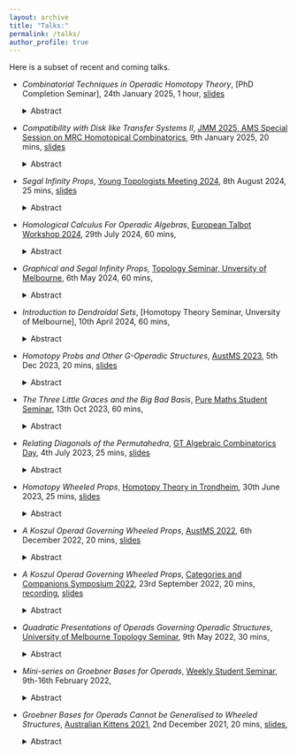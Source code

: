 ```yaml
---
layout: archive
title: "Talks:"
permalink: /talks/
author_profile: true
---
```


Here is a subset of recent and coming talks.

- *Combinatorial Techniques in Operadic Homotopy Theory*, [PhD Completion Seminar], 24th January 2025, 1 hour, [slides](https://kstoeckl.github.io/files/talks/2025/completionseminar.pdf)
    <details><summary>Abstract</summary>If one weakens a relation such as associativity up to homotopy, then two ways to parse the resulting higher structure are given by rewriting methods and polytopes. We shall discuss an extension of rewriting techniques to groupoid coloured operads, and prove the operads whose representations are (wheeled) props are Koszul. This provides a model for the weakly associative composition of functions with many inputs and outputs. Secondly, we shall discuss joint work with Bérénice Delcroix-Oger, Guillaume Laplante-Anfossi and Vincent Pilaud. This work characterises the tensor products of many homotopy operadic structures via studying cellular approximations to the diagonals of permutahedra.</details>

- *Compatibility with Disk like Transfer Systems II*, [JMM 2025, AMS Special Session on MRC Homotopical Combinatorics](https://jointmathematicsmeetings.org/meetings/national/jmm2025/2314_program_ss135.html), 9th January 2025, 20 mins, [slides](https://kstoeckl.github.io/files/talks/2025/JMM2025.pdf)
    <details><summary>Abstract</summary>There are a variety of related additive and multiplicative structures on $G$-spaces and $G$-spectra, all encoded by $N_\infty$ operads. This raises the question, given a fixed additive structure, what is the maximal multiplicative structure compatible with it? Given the work of Rubin, characterising $N_\infty$ operads as posets called $G$-transfer systems, this question can be translated into purely combinatorial terms. Given a fixed disk like (additive) transfer system, can we characterize the maximal compatible transfer system? In this stand alone sequel, we will discuss surprising characterizations of non-self compatible transfer systems. This talk presents joint work with DeMark, Hill, Kamel, Niu, Van Niel and Yan. This material is based upon work supported by the National Science Foundation under Grant Number DMS 1916439.</details>

- *Segal Infinity Props*, [Young Topologists Meeting 2024](https://www.uni-muenster.de/MathematicsMuenster/events/2024/YTM.shtml), 8th August 2024, 25 mins, [slides](https://kstoeckl.github.io/files/talks/2024/YTM2024.pdf)
    <details><summary>Abstract</summary>Props, and their traced variants (wheeled props), are special types of symmetric monoidal categories with two types of strictly associative compositions, the first being categorical, and the second monoidal. They are ubiquitous in mathematics, encoding structures in algebraic topology, deformation theory and knot theory such as Hopf algebras and tangles. However, many interesting mathematical objects, such as Segal’s cobordism categories, don’t admit strictly associative compositions. In this talk, without assuming familiarity with the prior structures, we will introduce a Segal model for homotopy (or infinity) props, which lets us weaken the associativity of the categorical and monoidal compositions up to coherent homotopy. We will then relate this model to other definitions of infinity props, operads, and categories via various nerve theorems. This talk is based on joint work with Philip Hackney and Marcy Robertson.</details>

- *Homological Calculus For Operadic Algebras*, [European Talbot Workshop 2024](https://sites.google.com/view/european-talbot/2024-workshop), 29th July 2024, 60 mins, 
    <details><summary>Abstract</summary>An introduction to the homological calculus of operadic algebras. Covering: twisting morphisms for (co)operadic (co)algebras; their bar constructions; their Koszul resolutions; rectification results; and the benefits of working in the homotopy category of P infinity algebras with infinity morphisms. 
    We shall show that these general constructions applied to the Koszul operads As, Com and Lie, recover the classical constructions for associative, commutative and Lie algebras.</details>

- *Graphical and Segal Infinity Props*, [Topology Seminar, Unversity of Melbourne](https://topology.science.unimelb.edu.au/topsem/), 6th May 2024, 60 mins, 
    <details><summary>Abstract</summary>Simplicial sets are of fundamental importance in homotopy theory, as they provide a means to weaken the associativity of categorical composition. For instance, on the category of simplicial sets, the Joyal model structure provides a model of infinity categories, and the Kan-Quillen model structure provides a model of homotopy spaces. A prop is a type of symmetric monoidal category with two types of composition, a categorical composition, and a monoidal composition. In this talk, we will introduce a graphical set model for props, which allows us to weaken both compositions up to coherent homotopy. We will outline a Quillen equivalence to a new definition of a Segal infinity prop, and time permitting, relate these models to existing structures in literature. This talk is based on joint work with Philip Hackney and Marcy Robertson.</details>

- *Introduction to Dendroidal Sets*, [Homotopy Theory Seminar, Unversity of Melbourne], 10th April 2024, 60 mins, 
    <details><summary>Abstract</summary>Simplicial sets are to categories, as dendroidal sets are to operads. In this talk, we shall recall the first two definitions, unpack the latter two, and formalise this analogy as a commutative square of adjoint pairs.</details>

- *Homotopy Probs and Other G-Operadic Structures*, [AustMS 2023](https://austms2023.smp.uq.edu.au/), 5th Dec 2023, 20 mins, [slides](https://kstoeckl.github.io/files/talks/2023/AUSTMS2023.pdf)
    <details><summary>Abstract</summary>A prop (prob) is a free symmetric (resp. braided) monoidal category generated by a single object. These are useful and ubiquitous structures, for instance encoding bialgebras and having applications in knot theory and topology. Both these classical structures are instances of group-operadic structures, for the symmetric group and braid group respectively. In this talk, we will characterise many G-operadic structures as algebras over quadratic groupoid coloured operads, which admit simple combinatorial descriptions via nestings. We will discuss ongoing work in proving this large family of operads are Koszul, and in using the Koszul machine to form and study homotopy weakened versions of their algebras.</details>

- *The Three Little Graces and the Big Bad Basis*, [Pure Maths Student Seminar](https://sites.google.com/view/dougal-davis/seminars/student-seminar), 13th Oct 2023, 60 mins,
    <details><summary>Abstract</summary>In this talk, we will discuss algebraic operads and a general method for proving they are Koszul. First, we will introduce operads and three key examples, known as the graces. These are the operads whose algebras/representations are associative, commutative, and Lie algebras respectively. After discussing what it means for an operad to be Koszul, we will show that this property is implied by the existence of a conceptually simpler, confluent terminating rewrite system, i.e. a Groebner basis. Finally, we will work through examples showing that the three graces are Koszul, and discuss further applications of this technique to other algebraic structures.</details>

- *Relating Diagonals of the Permutahedra*, [GT Algebraic Combinatorics Day](https://jagtcombalg.sciencesconf.org/), 4th July 2023, 25 mins, [slides](https://kstoeckl.github.io/files/talks/2023/GTAlgebraicCombinatorics.pdf)
    <details><summary>Abstract</summary>The study of cellular approximations to the diagonal of polytopes has a long history, mostly owing to applications in homotopy theory. In this talk, we will focus on a well known polytope, the permutahedra.  We shall briefly review existing theory and some new enumerative results, before seeking to relate two distinct formulae for cellular operadic diagonals of the permutahedra. Through combinatorial means, we will show that the Saneblidze—Umble diagonal (2004), and Laplante-Anfossi diagonal (2022), are the only such diagonals. Furthermore, we shall relate them via a simple isomorphism. This talk is based on ongoing joint work with Berenice Delcroix-Oger, Matthieu Josuat-Verges, Guillaume Laplante-Anfossi and Vincent Pilaud. </details>

- *Homotopy Wheeled Props*, [Homotopy Theory in Trondheim](https://folk.ntnu.no/runegha/htpyintrd.html), 30th June 2023, 25 mins, [slides](https://kstoeckl.github.io/files/talks/2023/HomotopyTheoryInTrondheim.pdf)
    <details><summary>Abstract</summary>A prop is a free symmetric monoidal category generated by a single object, and a wheeled prop is a prop with a trace. They are useful and ubiquitous structures, not only encoding bialgebras (with traces), but also having applications in knot theory and topology. In this talk, without assuming familiarity with these structures, we will present new definitions of (wheeled) props, and characterise them as algebras over Koszul groupoid coloured operads. We will outline how our proof that these operads are Koszul, using an extension of Groebner bases to groupoid coloured operads, circumvents simple obstructions to existing techniques. We will then indicate how the Koszul machine defines a homotopy (wheeled) prop and unpack what exactly this entails. Finally, we will explore homotopy transfer theory applied to these structures, obtaining consequences in formality theory, and re-obtaining a theorem of Mac Lane.</details>

- *A Koszul Operad Governing Wheeled Props*, [AustMS 2022](https://austms.org.au/event/austms-2022/), 6th December 2022, 20 mins, [slides](https://kstoeckl.github.io/files/talks/2022/AustMS2022.pdf)
    <details><summary>Abstract</summary>A prop is a free symmetric monoidal category generated by a single object, meaning that any morphism in a prop is of the form $x^{\otimes m}\to x^{\otimes n}$. A wheeled prop is a prop in which every object has a dual. Props and wheeled props arise naturally in the study of homotopy coherent algebraic structures, deformation theory and knot theory. It is well known that there exist discrete coloured operads (multicategories) which govern props and wheeled props. This arises from the underlying fact that trees can be used to form disconnected graphs possibly with directed cycles. In this talk we'll discuss a groupoid coloured operad governing wheeled props, and prove that this operad is Koszul. One consequence of our construction is that we can give a definition of an infinity wheeled prop, which is to wheeled props as infinity categories are to categories.</details>

- *A Koszul Operad Governing Wheeled Props*, [Categories and Companions Symposium 2022](https://categories-and-companions.github.io/), 23rd September 2022, 20 mins, [recording](https://www.youtube.com/watch?v=iNqg3Wae_QI&ab_channel=CategoriesandCompanionsSymposium-2022), [slides](https://kstoeckl.github.io/files/talks/2022/CaCS2022.pdf)
    <details><summary>Abstract</summary>A prop is a free symmetric monoidal category generated by a single object, meaning that any morphism in a prop is of the form $x^{\otimes m}\to x^{\otimes n}$. A wheeled prop is a prop in which every object has a dual. Props and wheeled props arise naturally in the study of homotopy coherent algebraic structures, deformation theory and knot theory. It is well known that there exist discrete coloured operads (multicategories) which govern props and wheeled props. This arises from the underlying fact that trees can be used to form disconnected graphs possibly with directed cycles. In this talk we'll discuss a groupoid coloured operad governing wheeled props, and prove that this operad is Koszul. One consequence of our construction is that we can give a definition of an infinity wheeled prop, which is to wheeled props as infinity categories are to categories.</details>

- *Quadratic Presentations of Operads Governing Operadic Structures*, [University of Melbourne Topology Seminar](https://topology.science.unimelb.edu.au/topsem/), 9th May 2022, 30 mins, 
    <details><summary>Abstract</summary>There exist coloured operads whose algebras are other operadic structures such as modular operads, wheeled properads and props. In “Massey Products for Graph Homology”, Ben Ward gives a quadratic presentation of a groupoid coloured operad whose algebras are modular operads and shows this operad is Koszul. In this talk we’ll informally discuss what operads governing operadic structures look like, how we can get nice presentations of these operads using ideas of Ward, and some consequences.</details>

- *Mini-series on Groebner Bases for Operads*, [Weekly Student Seminar](https://www.marcyrobertson.com/students.html), 9th-16th February 2022, 
    <details><summary>Abstract</summary>An informal mini-series consisting of two one hour sessions where we unpacked what it means for an operad to have a Groebner basis. We focused in particular on how we can use Groebner bases as a tool to prove operads are Koszul.</details>

- *Groebner Bases for Operads Cannot be Generalised to Wheeled Structures*, [Australian Kittens 2021](http://www.marcyrobertson.com/australian-kittens--an-ecr-conference.html), 2nd December 2021, 20 mins, [slides](https://kstoeckl.github.io/files/talks/2021/GBforWheeledStructsCounterExample.pdf), 
    <details><summary>Abstract</summary>The theory of Groebner basis for operadic structures provides an algorithmic method of proving that certain structures are Koszul. First introduced for operads by Dotsenko and Khoroshkin, the theory has recently been generalised to coloured operads by Kharitonov and Khoroshkin. In this talk we will discuss the existing theory, some further possible generalisations, and present a simple counter example showing the theory cannot be generalised to wheeled operads, properads and props.</details>
